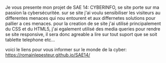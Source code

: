 Je vous presente mon projet de SAE 14: CYBERINFO, se site porte sur ma passion la cybersécuritée. sur se site j'ai voulu sensibiliser les visiteurs au differentes menaces qui nou entourent et aux differnetes solutions pour pallier a ces menaces.
pour la creation de se site j'ai utilisé principalement du CSS et du HTML5, j'ai egalement utilisé des media queries pour rendre se site responsive, il sera donc agreable a lire sur tout suport que se soit tablette telephone etc...

voici le liens pour vous informer sur le monde de la cyber: https://romainlepesteur.github.io/SAE14/
